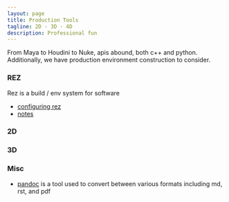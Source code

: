 ```yaml
---
layout: page
title: Production Tools
tagline: 2D - 3D - 4D
description: Professional fun
---
```


From Maya to Houdini to Nuke, apis abound, both c++ and python. Additionally, we have production environment construction to consider.

### REZ
Rez is a build / env system for software

- [configuring rez](production_tools/rez/configuring_rez.md)
- [notes](production_tools/rez/notes.md)

### 2D

### 3D

### Misc

- [pandoc](production_tools/pandoc.md) is a tool used to convert between various formats including md, rst, and pdf